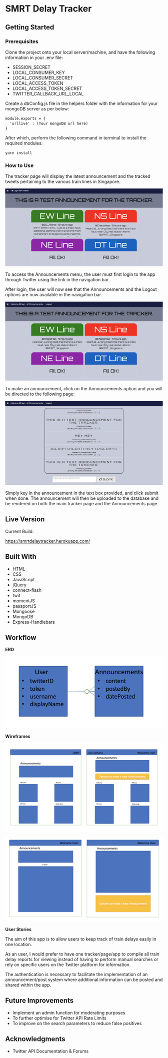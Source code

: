 # SMRT Delay Tracker

## Getting Started

### Prerequisites

Clone the project onto your local server/machine, and have the following information in your .env file:

* SESSION_SECRET
* LOCAL_CONSUMER_KEY
* LOCAL_CONSUMER_SECRET
* LOCAL_ACCESS_TOKEN
* LOCAL_ACCESS_TOKEN_SECRET
* TWITTER_CALLBACK_URL_LOCAL

Create a dbConfig.js file in the helpers folder with the information for your mongoDB server as per below:

```
module.exports = {
  'urllive' : (Your mongoDB url here)
}
```

After which, perform the following command in terminal to install the required modules:

```
yarn install
```

### How to Use

The tracker page will display the latest announcement and the tracked tweets pertaining to the various train lines in Singapore.

![](https://raw.githubusercontent.com/strisen/project-2/master/public/wireframes/prelogin.png)

To access the Announcements menu, the user must first login to the app through Twitter using the link in the navigation bar.

After login, the user will now see that the Announcements and the Logout options are now available in the navigation bar.

![](https://raw.githubusercontent.com/strisen/project-2/master/public/wireframes/postlogin.png)

To make an announcement, click on the Announcements option and you will be directed to the following page:

![](https://raw.githubusercontent.com/strisen/project-2/master/public/wireframes/announce.png)

Simply key in the announcement in the text box provided, and click submit when done. The announcement will then be uploaded to the database and be rendered on both the main tracker page and the Announcements page.

## Live Version

Current Build:

https://smrtdelaytracker.herokuapp.com/

## Built With

* HTML
* CSS
* JavaScript
* jQuery
* connect-flash
* twit
* momentJS
* passportJS
* Mongoose
* MongoDB
* Express-Handlebars

## Workflow

**ERD**

![](https://raw.githubusercontent.com/strisen/project-2/master/public/wireframes/erd.png)

**Wireframes**

![](https://raw.githubusercontent.com/strisen/project-2/master/public/wireframes/mainframe.png)

![](https://raw.githubusercontent.com/strisen/project-2/master/public/wireframes/announceframe.png)


**User Stories**

The aim of this app is to allow users to keep track of train delays easily in one location.

As an user, I would prefer to have one tracker/page/app to compile all train delay reports for viewing instead of having to perform manual searches or rely on specific users on the Twitter platform for information.

The authentication is necessary to facilitate the implementation of an announcement/post system where additional information can be posted and shared within the app.

## Future Improvements

* Implement an admin function for moderating purposes
* To further optimise for Twitter API Rate Limits
* To improve on the search parameters to reduce false positives

## Acknowledgments

* Twitter API Documentation & Forums
